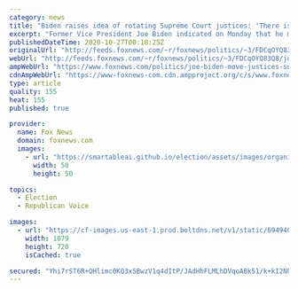 ```yaml
---
category: news
title: "Biden raises idea of rotating Supreme Court justices: 'There is some literature among constitutional scholars'"
excerpt: "Former Vice President Joe Biden indicated on Monday that he might be open to shifting Supreme Court justices to lower courts if elected president, noting that he hadn't made any \"judgement\" yet on the issue."
publishedDateTime: 2020-10-27T00:18:25Z
originalUrl: "http://feeds.foxnews.com/~r/foxnews/politics/~3/FDCqOYQ83Q8/joe-biden-move-justices-supreme-court"
webUrl: "http://feeds.foxnews.com/~r/foxnews/politics/~3/FDCqOYQ83Q8/joe-biden-move-justices-supreme-court"
ampWebUrl: "https://www.foxnews.com/politics/joe-biden-move-justices-supreme-court.amp"
cdnAmpWebUrl: "https://www-foxnews-com.cdn.ampproject.org/c/s/www.foxnews.com/politics/joe-biden-move-justices-supreme-court.amp"
type: article
quality: 155
heat: 155
published: true

provider:
  name: Fox News
  domain: foxnews.com
  images:
    - url: "https://smartableai.github.io/election/assets/images/organizations/foxnews.com-50x50.jpg"
      width: 50
      height: 50

topics:
  - Election
  - Republican Voice

images:
  - url: "https://cf-images.us-east-1.prod.boltdns.net/v1/static/694940094001/519936dc-0d88-4970-8258-a93781b63bc6/e6a4677f-3ae0-4a10-8e62-055e120dd108/1280x720/match/image.jpg"
    width: 1079
    height: 720
    isCached: true

secured: "Yhi7rST6R+QHlimc0KQ3x5BwzV1q4dItP/JAdHhFLMLhDVqoABk51/k+kI2NhdRJP/FjOfV+fWNIhqT8hRqgzQPAqgU95rQdczmpJfpm2oBScVGSHa8IM04aBo602EEmNi3iBIJQ03z6pFxtVEgjOra9u2Th0xxbFOXP0Gh4yLjWbad4KZF2UxMwo6zgmjOnxls1SXVCkgyZiAv5BSBLlTcks5CvWONHTFvMRpcS3muofidHqw+xr+s6w+i8RA3qjkHoxFBSlB4UsuJyOWCaIus5tsNz2Y67VV85bCIOuKQ+IpI6xgm5AWsjLLf/5BhUqWSytz11UXt8G1LZf8cRddd2BNb3XkxMaqmSptl/dT0=;xQ8resunPgoTQtXxsj48aQ=="
---
```


